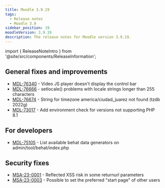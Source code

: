 ```yaml
---
title: Moodle 3.9.19
tags:
  - Release notes
  - Moodle 3.9
sidebar_position: 19
moodleVersion: 3.9.19
description: The release notes for Moodle version 3.9.19.
---
```


import { ReleaseNoteIntro } from '@site/src/components/ReleaseInformation';

<ReleaseNoteIntro releaseName={frontMatter.moodleVersion} />

## General fixes and improvements
<!-- cspell:disable -->
- [MDL-76340](https://tracker.moodle.org/browse/MDL-76340) - Video JS player doesn't display the control bar
- [MDL-76666](https://tracker.moodle.org/browse/MDL-76666) - setlocale() problems with locale strings longer than 255 characters
- [MDL-76674](https://tracker.moodle.org/browse/MDL-76674) - String for timezone america/ciudad_juarez not found (tzdb 2022g)
- [MDL-73017](https://tracker.moodle.org/browse/MDL-73017) - Add environment check for versions not supporting PHP 8.1
<!-- cspell:enable -->

## For developers
<!-- cspell:disable -->
- [MDL-75105](https://tracker.moodle.org/browse/MDL-75105) - List available behat data generators on admin/tool/behat/index.php
<!-- cspell:enable -->

## Security fixes
<!-- cspell:disable -->
- [MSA-23-0001](https://moodle.org/mod/forum/discuss.php?d=443272) - Reflected XSS risk in some returnurl parameters
- [MSA-23-0003](https://moodle.org/mod/forum/discuss.php?d=443274) - Possible to set the preferred "start page" of other users
<!-- cspell:disable -->
